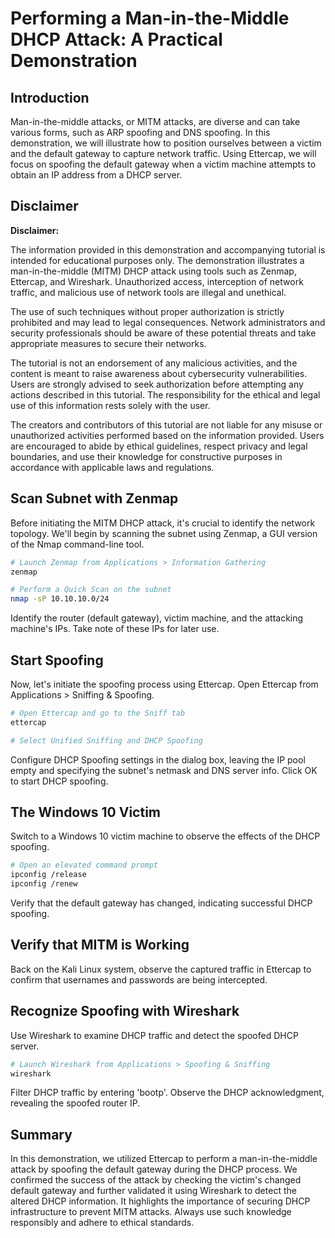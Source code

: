 # Performing a Man-in-the-Middle DHCP Attack: A Practical Demonstration

## Introduction
Man-in-the-middle attacks, or MITM attacks, are diverse and can take various forms, such as ARP spoofing and DNS spoofing. In this demonstration, we will illustrate how to position ourselves between a victim and the default gateway to capture network traffic. Using Ettercap, we will focus on spoofing the default gateway when a victim machine attempts to obtain an IP address from a DHCP server.

## Disclaimer
**Disclaimer:**

The information provided in this demonstration and accompanying tutorial is intended for educational purposes only. The demonstration illustrates a man-in-the-middle (MITM) DHCP attack using tools such as Zenmap, Ettercap, and Wireshark. Unauthorized access, interception of network traffic, and malicious use of network tools are illegal and unethical.

The use of such techniques without proper authorization is strictly prohibited and may lead to legal consequences. Network administrators and security professionals should be aware of these potential threats and take appropriate measures to secure their networks.

The tutorial is not an endorsement of any malicious activities, and the content is meant to raise awareness about cybersecurity vulnerabilities. Users are strongly advised to seek authorization before attempting any actions described in this tutorial. The responsibility for the ethical and legal use of this information rests solely with the user.

The creators and contributors of this tutorial are not liable for any misuse or unauthorized activities performed based on the information provided. Users are encouraged to abide by ethical guidelines, respect privacy and legal boundaries, and use their knowledge for constructive purposes in accordance with applicable laws and regulations.

## Scan Subnet with Zenmap
Before initiating the MITM DHCP attack, it's crucial to identify the network topology. We'll begin by scanning the subnet using Zenmap, a GUI version of the Nmap command-line tool.

```bash
# Launch Zenmap from Applications > Information Gathering
zenmap

# Perform a Quick Scan on the subnet
nmap -sP 10.10.10.0/24
```

Identify the router (default gateway), victim machine, and the attacking machine's IPs. Take note of these IPs for later use.

## Start Spoofing
Now, let's initiate the spoofing process using Ettercap. Open Ettercap from Applications > Sniffing & Spoofing.

```bash
# Open Ettercap and go to the Sniff tab
ettercap

# Select Unified Sniffing and DHCP Spoofing
```

Configure DHCP Spoofing settings in the dialog box, leaving the IP pool empty and specifying the subnet's netmask and DNS server info. Click OK to start DHCP spoofing.

## The Windows 10 Victim
Switch to a Windows 10 victim machine to observe the effects of the DHCP spoofing.

```bash
# Open an elevated command prompt
ipconfig /release
ipconfig /renew
```

Verify that the default gateway has changed, indicating successful DHCP spoofing.

## Verify that MITM is Working
Back on the Kali Linux system, observe the captured traffic in Ettercap to confirm that usernames and passwords are being intercepted.

## Recognize Spoofing with Wireshark
Use Wireshark to examine DHCP traffic and detect the spoofed DHCP server.

```bash
# Launch Wireshark from Applications > Spoofing & Sniffing
wireshark
```

Filter DHCP traffic by entering 'bootp'. Observe the DHCP acknowledgment, revealing the spoofed router IP.

## Summary
In this demonstration, we utilized Ettercap to perform a man-in-the-middle attack by spoofing the default gateway during the DHCP process. We confirmed the success of the attack by checking the victim's changed default gateway and further validated it using Wireshark to detect the altered DHCP information. It highlights the importance of securing DHCP infrastructure to prevent MITM attacks. Always use such knowledge responsibly and adhere to ethical standards.

